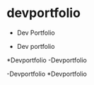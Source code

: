 # devportfolio

* Dev Portfolio

- Dev portfolio

*Devportfolio
-Devportfolio


-Devportfolio
*Devportfolio
